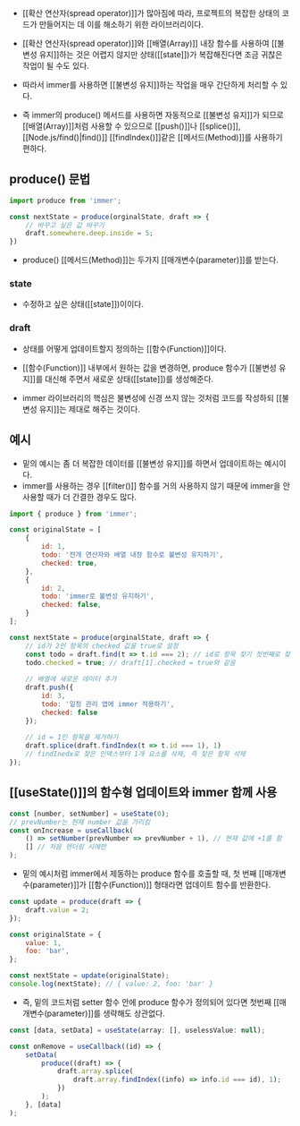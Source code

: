 - [[확산 연산자(spread operator)]]가 많아짐에 따라, 프로젝트의 복잡한 상태의 코드가 만들어지는 데 이를 해소하기 위한 라이브러리이다.
- [[확산 연산자(spread operator)]]와 [[배열(Array)]] 내장 함수를 사용하여 [[불변성 유지]]하는 것은 어렵지 않지만 상태([[state]])가 복잡해진다면 조금 귀찮은 작업이 될 수도 있다.

- 따라서 immer를 사용하면 [[불변성 유지]]하는 작업을 매우 간단하게 처리할 수 있다.
- 즉 immer의 produce() 메서드를 사용하면 자동적으로 [[불변성 유지]]가 되므로 [[배열(Array)]]처럼 사용할 수 있으므로 [[push()]]나 [[splice()]], [[Node.js/find()|find()]] [[findIndex()]]같은 [[메서드(Method)]]를 사용하기 편하다.


## produce() 문법

```jsx
import produce from 'immer';

const nextState = produce(orginalState, draft => {
	// 바꾸고 싶은 값 바꾸기
	draft.somewhere.deep.inside = 5;
})
```

- produce() [[메서드(Method)]]는 두가지 [[매개변수(parameter)]]를 받는다.

### state

- 수정하고 싶은 상태([[state]])이이다.
### draft

- 상태를 어떻게 업데이트할지 정의하는 [[함수(Function)]]이다.
- [[함수(Function)]] 내부에서 원하는 값을 변경하면, produce 함수가 [[불변성 유지]]를 대신해 주면서 새로운 상태([[state]])를 생성해준다.

- immer 라이브러리의 핵심은 불변성에 신경 쓰지 않는 것처럼 코드를 작성하되 [[불변성 유지]]는 제대로 해주는 것이다.

## 예시

- 밑의 예시는 좀 더 복잡한 데이터를 [[불변성 유지]]를 하면서 업데이트하는 예시이다.
- immer를 사용하는 경우 [[filter()]] 함수를 거의 사용하지 않기 때문에 immer을 안사용할 때가 더 간결한 경우도 많다.

```jsx
import { produce } from 'immer';

const originalState = [
	{
		id: 1,
		todo: '전개 연산자와 배열 내장 함수로 불변성 유지하기',
		checked: true,
	},
	{
		id: 2,
		todo: 'immer로 불변성 유지하기',
		checked: false,
	}
];

const nextState = produce(orginalState, draft => {
	// id가 2인 항목의 checked 값을 true로 설정
	const todo = draft.find(t => t.id === 2); // id로 항목 찾기 첫번째로 찾은 항목은 반환
	todo.checked = true; // draft[1].checked = true와 같음
	
	// 배열에 새로운 데이터 추가
	draft.push({
		id: 3,
		todo: '일정 관리 앱에 immer 적용하기',
		checked: false
	});
	
	// id = 1인 항목을 제거하기
	draft.splice(draft.findIndex(t => t.id === 1), 1) 
	// findInedx로 찾은 인덱스부터 1개 요소를 삭제, 즉 찾은 항목 삭제
});
```

## [[useState()]]의 함수형 업데이트와 immer 함께 사용

```jsx
const [number, setNumber] = useState(0);
// prevNumber는 현재 number 값을 가리킴
const onIncrease = useCallback(
	() => setNumber(prevNumber => prevNumber + 1), // 현재 값에 +1를 함
	[] // 처음 렌더링 시에만
);
```

- 밑의 예시처럼 immer에서 제동하는 produce 함수를 호출할 때, 첫 번째 [[매개변수(parameter)]]가 [[함수(Function)]] 형태라면 업데이트 함수를 반환한다.

```jsx
const update = produce(draft => {
	draft.value = 2;
});

const originalState = {
	value: 1,
	foo: 'bar',
};

const nextState = update(originalState);
console.log(nextState); // { value: 2, foo: 'bar' }
```

- 즉, 밑의 코드처럼 setter 함수 안에 produce 함수가 정의되어 있다면 첫번째 [[매개변수(parameter)]]를 생략해도 상관없다.

```jsx
const [data, setData] = useState(array: [], uselessValue: null);

const onRemove = useCallback((id) => {
	setData(
		produce((draft) => {
			draft.array.splice(
				draft.array.findIndex((info) => info.id === id), 1);
			})
		);
	}, [data]
);
```
